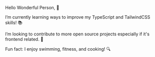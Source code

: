 Hello Wonderful Person, 🙂


I’m currently learning ways to improve my TypeScript and TailwindCSS skills! 📚


I’m looking to contribute to more open source projects especially if it's frontend related.  🌳


Fun fact: I enjoy swimming, fitness, and cooking! 🔍


